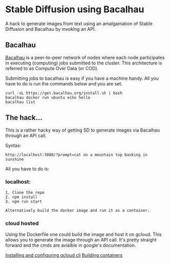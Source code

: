 # Stable Diffusion using Bacalhau

A hack to generate images from text using an amalgamation of Stable Diffusion and Bacalhau by invoking an API.

## Bacalhau 
[Bacalhau](https://www.bacalhau.org/) is a peer-to-peer network of nodes where each node participates in executing (computing) jobs submitted to the cluster. This architecture is referred to as Compute Over Data (or COD). 

Submitting jobs to bacalhau is easy if you have a machine handy. All you have to do is run the commands below and you are set.

```
curl -sL https://get.bacalhau.org/install.sh | bash
bacalhau docker run ubuntu echo hello
bacalhau list
```

## The hack...
This is a rather hacky way of getting SD to generate images via Bacalhau through an API call. 

Syntax:
```
http://localhost:3080/?prompt=cat on a mountain top basking in sunshine
```

All you have to do is:

### localhost:
```
1. Clone the repo
2. npm install
3. npm run start

Alternatively build the docker image and run it as a container.
```

### cloud hosted
Using the Dockerfile one could build the image and host it on gcloud. This allows you to generate the image through an API call. It's pretty straight forward and the cmds are avialble in google's documentation.

[Installing and configuring gcloud cli](https://cloud.google.com/sdk/docs/install)
[Building containers](https://cloud.google.com/run/docs/building/containers#buildpacks)







